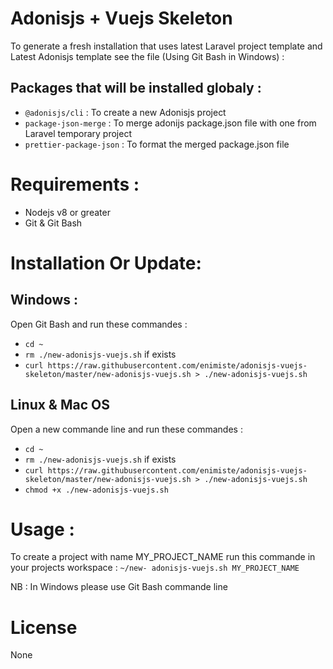 # Adonisjs + Vuejs Skeleton
To generate a fresh installation that uses latest Laravel project template and Latest Adonisjs template see the file (Using Git Bash in Windows) : 

## Packages that will be installed globaly :
- `@adonisjs/cli` : To create a new Adonisjs project
- `package-json-merge` : To merge adonijs package.json file with one from Laravel temporary project
- `prettier-package-json` : To format the merged package.json file

# Requirements :
- Nodejs v8 or greater
- Git & Git Bash

# Installation Or Update:
## Windows :
Open Git Bash and run these commandes :
- `cd ~`
- `rm ./new-adonisjs-vuejs.sh` if exists
- `curl https://raw.githubusercontent.com/enimiste/adonisjs-vuejs-skeleton/master/new-adonisjs-vuejs.sh > ./new-adonisjs-vuejs.sh`

## Linux & Mac OS
Open a new commande line and run these commandes :
- `cd ~`
- `rm ./new-adonisjs-vuejs.sh` if exists
- `curl https://raw.githubusercontent.com/enimiste/adonisjs-vuejs-skeleton/master/new-adonisjs-vuejs.sh > ./new-adonisjs-vuejs.sh`
- `chmod +x ./new-adonisjs-vuejs.sh`
# Usage :
To create a project with name MY_PROJECT_NAME run this commande in your projects workspace : 
`~/new- adonisjs-vuejs.sh MY_PROJECT_NAME` 

NB : In Windows please use Git Bash commande line 
# License
None